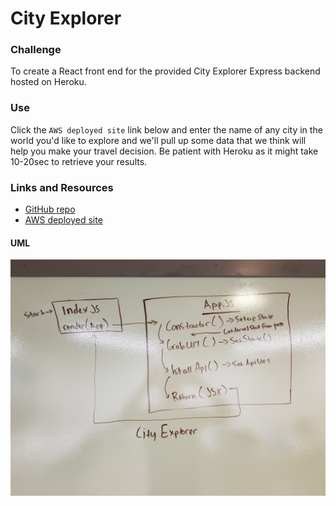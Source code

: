 # City Explorer

### Challenge
To create a React front end for the provided City Explorer Express backend hosted on Heroku.

### Use
Click the `AWS deployed site` link below and enter the name of any city in the world you'd like to explore and we'll pull up some data that we think will help you make your travel decision. Be patient with Heroku as it might take 10-20sec to retrieve your results.

### Links and Resources
* [GitHub repo](https://github.com/EmeryP/city-explorer)
* [AWS deployed site](http://city-explorer-emery.s3-website-us-east-1.amazonaws.com/)


#### UML
![CityExplorerUML](./assets/city-explorer-uml.jpg)
